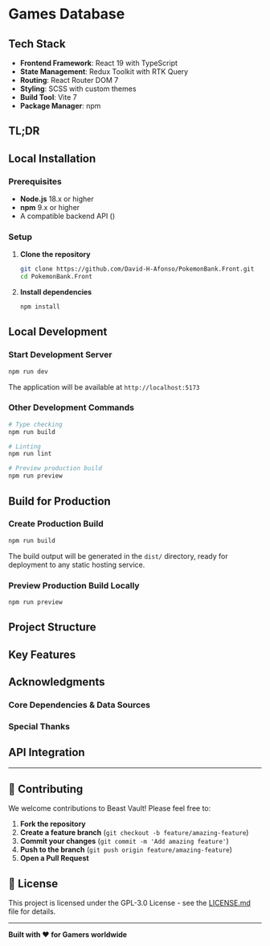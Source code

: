 # Games Database

## Tech Stack

- **Frontend Framework**: React 19 with TypeScript
- **State Management**: Redux Toolkit with RTK Query
- **Routing**: React Router DOM 7
- **Styling**: SCSS with custom themes
- **Build Tool**: Vite 7
- **Package Manager**: npm

## TL;DR

## Local Installation

### Prerequisites

- **Node.js** 18.x or higher
- **npm** 9.x or higher
- A compatible backend API ()

### Setup

1. **Clone the repository**

   ```bash
   git clone https://github.com/David-H-Afonso/PokemonBank.Front.git
   cd PokemonBank.Front
   ```

2. **Install dependencies**

   ```bash
   npm install
   ```

## Local Development

### Start Development Server

```bash
npm run dev
```

The application will be available at `http://localhost:5173`

### Other Development Commands

```bash
# Type checking
npm run build

# Linting
npm run lint

# Preview production build
npm run preview
```

## Build for Production

### Create Production Build

```bash
npm run build
```

The build output will be generated in the `dist/` directory, ready for deployment to any static hosting service.

### Preview Production Build Locally

```bash
npm run preview
```

## Project Structure

## Key Features

## Acknowledgments

### Core Dependencies & Data Sources

### Special Thanks

## API Integration

---

## 🤝 Contributing

We welcome contributions to Beast Vault! Please feel free to:

1. **Fork the repository**
2. **Create a feature branch** (`git checkout -b feature/amazing-feature`)
3. **Commit your changes** (`git commit -m 'Add amazing feature'`)
4. **Push to the branch** (`git push origin feature/amazing-feature`)
5. **Open a Pull Request**

## 📄 License

This project is licensed under the GPL-3.0 License - see the [LICENSE.md](LICENSE.md) file for details.

---

**Built with ❤️ for Gamers worldwide**

